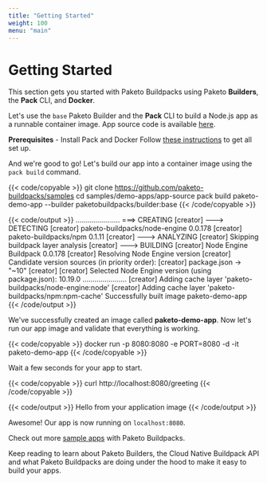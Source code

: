 ```yaml
---
title: "Getting Started"
weight: 100
menu: "main"
---
```


# Getting Started
This section gets you started with Paketo Buildpacks using Paketo **Builders**, the **Pack** CLI, and **Docker**.

Let's use the `base` Paketo Builder and the **Pack** CLI to build a Node.js app
as a runnable container image. App source code is available
[here](https://github.com/paketo-buildpacks/samples/tree/master/demo-apps/app-source).

**Prerequisites** - Install Pack and Docker
Follow [these instructions](https://buildpacks.io/docs/install-pack/) to get all set up.

And we're good to go! Let's build our app into a container image using the `pack build` command.

{{< code/copyable >}}
git clone https://github.com/paketo-buildpacks/samples
cd samples/demo-apps/app-source
pack build paketo-demo-app --builder paketobuildpacks/builder:base
{{< /code/copyable >}}

{{< code/output >}}
......................
===> CREATING
[creator] ---> DETECTING
[creator] paketo-buildpacks/node-engine 0.0.178
[creator] paketo-buildpacks/npm         0.1.11
[creator] ---> ANALYZING
[creator] Skipping buildpack layer analysis
[creator] ---> BUILDING
[creator] Node Engine Buildpack 0.0.178
[creator]   Resolving Node Engine version
[creator]     Candidate version sources (in priority order):
[creator]       package.json -> "~10"
[creator]
[creator]     Selected Node Engine version (using package.json): 10.19.0
......................
[creator] Adding cache layer 'paketo-buildpacks/node-engine:node'
[creator] Adding cache layer 'paketo-buildpacks/npm:npm-cache'
Successfully built image paketo-demo-app
{{< /code/output >}}

We've successfully created an image called **paketo-demo-app**. Now let's run our app image and validate that everything is working.

{{< code/copyable >}}
docker run -p 8080:8080 -e PORT=8080 -d -it paketo-demo-app
{{< /code/copyable >}}

Wait a few seconds for your app to start.

{{< code/copyable >}}
curl http://localhost:8080/greeting
{{< /code/copyable >}}

{{< code/output >}}
Hello from your application image
{{< /code/output >}}

Awesome! Our app is now running on `localhost:8080`.

Check out more [sample apps](https://github.com/paketo-buildpacks/samples) with Paketo Buildpacks.

Keep reading to learn about Paketo Builders, the Cloud Native Buildpack API and what Paketo Buildpacks are doing under the hood to make it easy to build your apps.
